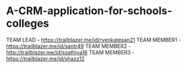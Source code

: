 # A-CRM-application-for-schools-colleges
TEAM LEAD - https://trailblazer.me/id/rvenkatesan21
TEAM MEMBER1 - https://trailblazer.me/id/santr49
TEAM MEMBER2 - http://trailblazer.me/id/ssathiya18
TEAM MEMBER3 - https://trailblazer.me/id/shazz12
